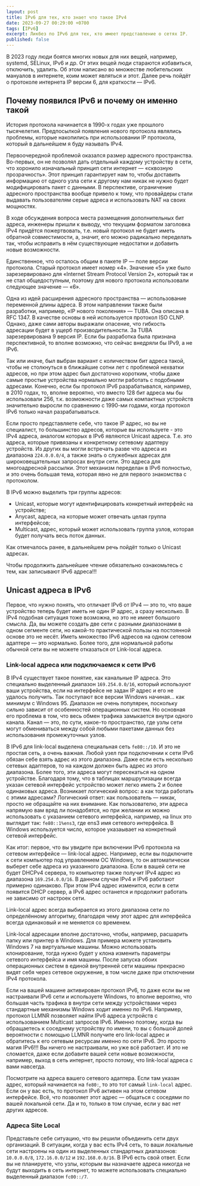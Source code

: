 ```yaml
---
layout: post
title: IPv6 для тех, кто знает что такое IPv4
date: 2023-09-27 00:29:00 +0700
tags: [IPv6]
excerpt: Ликбез по IPv6 для тех, кто имеет представление о сетях IP.
published: false
---
```


В 2023 году люди боятся многих новых для них вещей, например, systemd, SELinux, IPv6 и др. От этих вещей люди стараются избавиться, отключить, удалить. Об этом написано во множестве любительских мануалов в интернете, коим может являться и этот. Далее речь пойдёт о протоколе интернета IP версии 6, для краткости — IPv6.

## Почему появился IPv6 и почему он именно такой

История протокола начинается в 1990-х годах уже прошлого тысячелетия. Предпосылкой появления нового протокола являлись проблемы, которые накопились при использовании IP протокола, который в дальнейшем я буду называть IPv4.

Первоочередной проблемой оказался размер адресного пространства. Во-первых, он не позволял дать отдельный каждому устройству в сети, что хоронило изначальный принцип сети интернет — «сквозную прозрачность». Этот принцип гарантирует нам то, чтобы доставить информацию от одного узла сети к другому нам никак не нужно будет модифицировать пакет с данными. В перспективе, ограничение адресного пространства вообще привело к тому, что провайдеры стали выдавать пользователям серые адреса и использовать NAT на своих мощностях.

В ходе обсуждения вопроса места размещения дополнительных бит адреса, инженеры пришли к выводу, что текущим форматом заголовка IPv4 придётся пожертвовать, т.е. новый протокол не будет иметь обратной совместимости, а, значит, его можно радикально переделать так, чтобы исправить в нём существующие недостатки и добавить новые возможности.

Единственное, что осталось общим в пакете IP — поле версии протокола. Старый протокол имеет номер «4». Значение «5» уже было зарезервировано для «Internet Stream Protocol Version 2», который так и не стал общедоступным, поэтому для нового протокола использовали следующее значение — «6».

Одна из идей расширения адресного пространства — использование переменной длины адреса. В этом направлении также были разработки, например, «IP нового поколения» — TUBA. Она описана в RFC 1347. В качестве основы в ней используется протокол ISO CLNP. Однако, даже сами авторы выражали опасение, что гибкость адресации будет в ущерб производительности. За TUBA зарезервирована 9 версия IP. Если бы разработка была признана перспективной, то вполне возможно, что сейчас внедряли бы IPv9, а не IPv6.

Так или иначе, был выбран вариант с количеством бит адреса такой, чтобы не столкнуться в ближайшие сотни лет с проблемой нехватки адресов, но при этом адрес был достаточно коротким, чтобы даже самые простые устройства нормально могли работать с подобными адресами. Конечно, если бы протокол IPv6 разрабатывался, например, в 2010 годах, то, вполне вероятно, что вместо 128 бит адреса мы бы использовали 256, т.к. возможности даже самых компактных устройств значительно выросли по сравнению с 1990-ми годами, когда протокол IPv6 только начал разрабатываться.

Если просто представляете себе, что такое IP адрес, но вы не специалист, то большинство адресов, которые вы используете - это IPv4 адреса, аналогом которых в IPv6 являются Unicast адреса. Т.е. это адреса, которые привязаны к конкретному сетевому адаптеру устройств. Из других вы могли встречать разве что адреса из диапазона `224.0.0.0/4`, а также знать о служебных адресах для широковещательных запросах внутри сети. Это адреса для многоадресной рассылки. Этот механизм переделан в IPv6 полностью, и это очень большая тема, которая явно не для первого знакомства с протоколом.

В IPv6 можно выделить три группы адресов:

- Unicast, которые могут идентифицировать конкретный интерфейс на устройстве;
- Anycast, адреса, на которые может отвечать целая группа интерфейсов;
- Multicast, адрес, который может использовать группа узлов, которая будет получать весь поток данных.

Как отмечалось ранее, в дальнейшем речь пойдёт только о Unicast адресах.

Чтобы продолжить дальнейшее чтение обязательно ознакомьтесь с тем, как записывают IPv6 адреса!!!

## Unicast адреса в IPv6

Первое, что нужно понять, что отличает IPv6 от IPv4 — это то, что ваше устройство теперь будет иметь не один IP адрес, а сразу несколько. В IPv4 подобная ситуация тоже возможна, но это не имеет большого смысла. Да, вы можете создать две сети с разными диапазонами в одном сегменте сети, но какой-то практической пользы на постоянной основе это не несёт. Иметь множество IPv6 адресов на одном сетевом адаптере — это нормально. Более того, для нормальной работы обычной сети вы не можете отказаться от Link-local адреса.

### Link-local адреса или подключаемся к сети IPv6

В IPv4 существует такое понятие, как канальные IP адреса. Это специально выделенный диапазон `169.254.0.0/16`, который используют ваши устройства, если на интерфейсе не задан IP адрес и его не удалось получить. Так поступают все версии Windows начиная... как минимум с Windows 95. Диапазон не очень популярен, поскольку сильно зависит от особенностей операционных систем. Но основная его проблема в том, что весь обмен трафика замыкается внутри одного канала. Канал — это, по сути, какое-то пространство, где узлы сети могут обмениваться между собой любыми пакетами данных без использования промежуточных узлов.

В IPv6 для link-local выделена специальная сеть `fe80::/10`. И это не простая сеть, а очень важная. Любой узел при подключении к сети IPv6 обязан себе взять адрес из этого диапазона. Даже если есть несколько сетевых адаптеров, то на каждом должен быть адрес из этого диапазона. Более того, эти адреса могут пересекаться на одном устройстве. Благодаря тому, что в таблицах маршрутизации всегда указан сетевой интерфейс устройство может легко иметь 2 и более одинаковых адреса. Возникает логический вопрос: а как тогда работать с этими адресами? Логический ответ: как пользователь — никак, просто не обращайте на них внимание. Как пользователю, эти адреса напрямую вам вряд ли понадобятся, но при желании их можно использовать с указанием сетевого интерфейса, например, на linux это выглядит так: `fe80::1%ens3`, где ens3 имя сетевого интерфейса. В Windows используется число, которое указаывает на конкретный сетевой интерфейс.

Как итог: первое, что вы увидите при включении IPv6 протокола на сетевом интерфейсе — link-local адрес. Например, если вы подключите к сети компьютер под управлением ОС Windows, то он автоматически выберет себе адреса из указанного диапазона. Если в вашей сети не будет DHCPv4 сервера, то компьютер также получит IPv4 адрес из диапазона `169.254.0.0/16`. В данном случае IPv4 и IPv6 работают примерно одинаково. При этом IPv4 адрес изменится, если в сети появится DHCP сервер, а IPv6 адрес останется и продолжит работать не зависимо от настроек сети.

Link-local адрес всегда выбирается из этого диапазона сети по определённому алгоритму, благодаря чему этот адрес для интерфейса всегда одинаковый и не меняется со временем.

Link-local адресации вполне достаточно, чтобы, например, расшарить папку или принтер в Windows. Для примера можете установить Windows 7 на виртуальные машины. Можно использовать клонирование, тогда нужно будет у клона изменить параметры сетевого интерфейса и имя машины. После запуска обоих операционных систем в единой внутренней сети машины прекрасно видят себя через сетевое окружение, в том числе даже при отключении IPv4 протокола.

Если на вашей машине активирован протокол IPv6, то даже если вы не настраивали IPv6 сети и используете Windows, то вполне вероятно, что большая часть трафика в внутри сети между устройствами через стандартные механизмы Windows ходит именно по IPv6. Например, протокол LLMNR позволяет найти IPv6 адреса устройств с использованием Multicast запросов IPv6. Именно поэтому, когда вы обращаетесь к соседнему устройству по имени, то вы с большой долей вероятности с помощью LLMNR получите его link-local адрес и обратитесь к его сетевым ресурсам именно по сети IPv6. Это просто магия IPv6!!! Вы ничего не настраивали, но уже всё работает. И это не сломается, даже если добавите вашей сети новые возможности, например, выход в сеть интернет, просто потому, что link-local адреса с вами навсегда.

Посмотрите на адреса вашего сетевого адаптера. Если там указан адрес, который начинается на `fe80:`, то это тот самый `link-local` адрес. Если он у вас есть, то протокол IPv6 активен на этом сетевом интерфейсе. Всё, что позволяет этот адрес — общаться с соседями по вашей локальной сети. Да и то, только в том случае, если у вас нет других адресов.

### Адреса Site Local

Представьте себе ситуацию, что вы решили объединить сети двух организаций. В ситуации, когда у вас есть IPv4 сеть, то ваши локальные сети настроены на один из выделенных стандартных диапазонов: `10.0.0.0/8`, `172.16.0.0/12` и `192.168.0.0/16`. В IPv6 есть свой ответ. Если вы не планируете, что узлы, которым вы назначаете адреса никогда не будут выходить в сеть интернет, то можете использовать специально выделенный диапазон `fc00::/7`.
